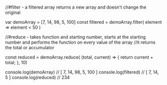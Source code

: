 
//#filter - a filtered array returns a new array and doesn't change the original

var demoArray = [7, 14, 98, 5, 100]
const filtered = demoArray.filter( element => element < 50 )

//#reduce - takes function and starting number, starts at the starting number and performs the function on every value of the array
//it returns the total or accumulator

const reduced = demoArray.reduce( (total, current) => {
  return current + total;
}, 10)

console.log(demoArray) //	[ 7, 14, 98, 5, 100 ]
console.log(filtered)  //	[ 7, 14, 5 ]
console.log(reduced)   //	234